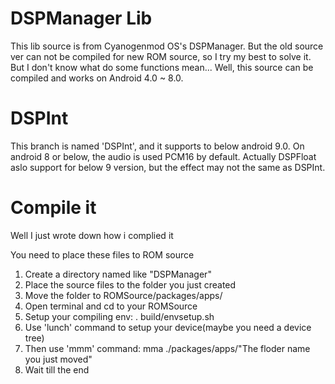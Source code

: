 # DSPManager Lib

This lib source is from Cyanogenmod OS's DSPManager.
But the old source ver can not be compiled for new ROM source,
so I try my best to solve it. But I don't know what do some functions
mean... Well, this source can be compiled and works on Android 4.0 ~ 8.0.

# DSPInt

This branch is named 'DSPInt', and it supports to below android 9.0.
On android 8 or below, the audio is used PCM16 by default.
Actually DSPFloat aslo support for below 9 version, but the effect may not
the same as DSPInt.

# Compile it

Well I just wrote down how i complied it

You need to place these files to ROM source

1. Create a directory named like "DSPManager"
2. Place the source files to the folder you just created
3. Move the folder to ROMSource/packages/apps/
4. Open terminal and cd to your ROMSource
5. Setup your compiling env: . build/envsetup.sh
6. Use 'lunch' command to setup your device(maybe you need a device tree)
7. Then use 'mmm' command: mma ./packages/apps/"The floder name you just moved"
8. Wait till the end

